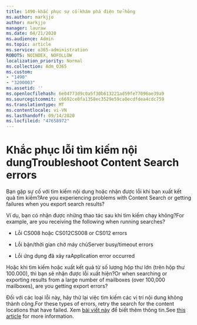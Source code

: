 ```yaml
---
title: 1490-khắc phục sự cố-khám phá điện tử-hỏng
ms.author: markjjo
author: markjjo
manager: lauraw
ms.date: 04/21/2020
ms.audience: Admin
ms.topic: article
ms.service: o365-administration
ROBOTS: NOINDEX, NOFOLLOW
localization_priority: Normal
ms.collection: Adm_O365
ms.custom:
- "1490"
- "3200003"
ms.assetid: ''
ms.openlocfilehash: 6e04773d9c0a5f30b613221ad59fe77096ae39a9
ms.sourcegitcommit: c6692ce0fa1358ec3529e59ca0ecdfdea4cdc759
ms.translationtype: MT
ms.contentlocale: vi-VN
ms.lasthandoff: 09/14/2020
ms.locfileid: "47658972"
---
```

# <a name="troubleshoot-content-search-errors"></a><span data-ttu-id="678ab-102">Khắc phục lỗi tìm kiếm nội dung</span><span class="sxs-lookup"><span data-stu-id="678ab-102">Troubleshoot Content Search errors</span></span>

<span data-ttu-id="678ab-103">Bạn gặp sự cố với tìm kiếm nội dung hoặc nhận được lỗi khi bạn xuất kết quả tìm kiếm?</span><span class="sxs-lookup"><span data-stu-id="678ab-103">Are you experiencing problems with Content Search or getting failures when you export search results?</span></span>

<span data-ttu-id="678ab-104">Ví dụ, bạn có nhận được những thao tác sau khi tìm kiếm chạy không?</span><span class="sxs-lookup"><span data-stu-id="678ab-104">For example, are you receiving the following when running searches?</span></span>

- <span data-ttu-id="678ab-105">Lỗi CS008 hoặc CS012</span><span class="sxs-lookup"><span data-stu-id="678ab-105">CS008 or CS012 errors</span></span>

- <span data-ttu-id="678ab-106">Lỗi bận/thời gian chờ máy chủ</span><span class="sxs-lookup"><span data-stu-id="678ab-106">Server busy/timeout errors</span></span>

- <span data-ttu-id="678ab-107">Lỗi ứng dụng đã xảy ra</span><span class="sxs-lookup"><span data-stu-id="678ab-107">Application error occurred</span></span>

<span data-ttu-id="678ab-108">Hoặc khi tìm kiếm hoặc xuất kết quả từ số lượng hộp thư lớn (trên hộp thư 100.000), thì bạn sẽ nhận được lỗi xuất hiện?</span><span class="sxs-lookup"><span data-stu-id="678ab-108">Or when searching or exporting results from a large number of mailboxes (over 100,000 mailboxes), are you getting export errors?</span></span>

<span data-ttu-id="678ab-109">Đối với các loại lỗi này, hãy thử lại việc tìm kiếm các vị trí nội dung không thành công.</span><span class="sxs-lookup"><span data-stu-id="678ab-109">For these types of errors, retry the search for the content locations that have failed.</span></span> <span data-ttu-id="678ab-110">Xem  [bài viết này](https://docs.microsoft.com/microsoft-365/compliance/retry-failed-content-search) để biết thêm thông tin.</span><span class="sxs-lookup"><span data-stu-id="678ab-110">See  [this article](https://docs.microsoft.com/microsoft-365/compliance/retry-failed-content-search) for more information.</span></span>
